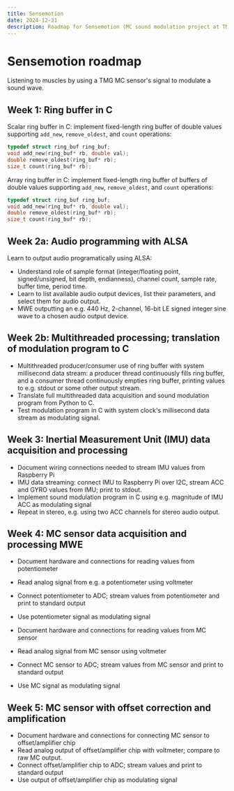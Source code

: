 ```yaml
---
title: Sensemotion
date: 2024-12-31
description: Roadmap for Sensemotion (MC sound modulation project at TMG)
---
```


# Sensemotion roadmap

Listening to muscles by using a TMG MC sensor's signal to modulate a sound wave.

## Week 1: Ring buffer in C

Scalar ring buffer in C: implement fixed-length ring buffer of double values supporting `add_new`, `remove_oldest`, and `count` operations:

```c
typedef struct ring_buf ring_buf;
void add_new(ring_buf* rb, double val);
double remove_oldest(ring_buf* rb);
size_t count(ring_buf* rb);
```

Array ring buffer in C: implement fixed-length ring buffer of buffers of double values supporting `add_new`, `remove_oldest`, and `count` operations:

```c
typedef struct ring_buf ring_buf;
void add_new(ring_buf* rb, double val);
double remove_oldest(ring_buf* rb);
size_t count(ring_buf* rb);
```

## Week 2a: Audio programming with ALSA

Learn to output audio programatically using ALSA:

- Understand role of sample format (integer/floating point, signed/unsigned, bit depth, endianness), channel count, sample rate, buffer time, period time.
- Learn to list available audio output devices, list their parameters, and select them for audio output.
- MWE outputting an e.g. 440 Hz, 2-channel, 16-bit LE signed integer sine wave to a chosen audio output device.

## Week 2b: Multithreaded processing; translation of modulation program to C

- Multithreaded producer/consumer use of ring buffer with system millisecond data stream: a producer thread continuously fills ring buffer, and a consumer thread continuously empties ring buffer, printing values to e.g. stdout or some other output stream.
- Translate full multithreaded data acquisition and sound modulation program from Python to C.
- Test modulation program in C with system clock's millisecond data stream as modulating signal.

## Week 3: Inertial Measurement Unit (IMU) data acquisition and processing

- Document wiring connections needed to stream IMU values from Raspberry Pi
- IMU data streaming: connect IMU to Raspberry Pi over I2C, stream ACC and GYRO values from IMU; print to stdout.
- Implement sound modulation program in C using e.g. magnitude of IMU ACC as modulating signal
- Repeat in stereo, e.g. using two ACC channels for stereo audio output.

## Week 4: MC sensor data acquisition and processing MWE

- Document hardware and connections for reading values from potentiometer
- Read analog signal from e.g. a potentiometer using voltmeter
- Connect potentiometer to ADC; stream values from potentiometer and print to standard output
- Use potentiometer signal as modulating signal

- Document hardware and connections for reading values from MC sensor
- Read analog signal from MC sensor using voltmeter
- Connect MC sensor to ADC; stream values from MC sensor and print to standard output
- Use MC signal as modulating signal

## Week 5: MC sensor with offset correction and amplification

- Document hardware and connections for connecting MC sensor to offset/amplifier chip
- Read analog output of offset/amplifier chip with voltmeter; compare to raw MC output.
- Connect offset/amplifier chip to ADC; stream values and print to standard output
- Use output of offset/amplifier chip as modulating signal
